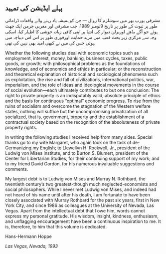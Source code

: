 ## پہلے ایڈیشن کی تمہید

مشرقی یورپ بھر میں سوشلزم کا زوال — جن کو ہمیشہ یاد رہنے والے واقعات ڈرامائی طور پر ثبوت کے طور پر تاریخ 9نومبر 1989، جب مشرقی اور مغربی جرمن ایک جھٹ ہوئے جو آگے بڈھے اوربرلن دیوار کی انتہا پر اپنی کافی زیادہ خوشی کا اظہار کیا، اسکی وجہ سے مرکزی زیر بحث قضیہ میں مزید حمایت اورفوری طور پر اس اس دیباچہ میں ہوئی جس کی میں نے کبھی امید بھی نہیں کی تھی.

Whether the following studies deal with economic topics such as employment, interest, money, banking, business cycles, taxes, public goods, or growth; with philosophical problems as the foundations of knowledge, and of economics and ethics in particular; or the reconstruction and theoretical explanation of historical and sociological phenomena such as exploitation, the rise and fall of civilizations, international politics, war, imperialism, and the role of ideas and ideological movements in the course of social evolution—each ultimately contributes to but one conclusion: The right to private property is an indisputably valid, absolute principle of ethics and the basis for continuous “optimal” economic progress. To rise from the ruins of socialism and overcome the stagnation of the Western welfare states, nothing will suffice but the uncompromising privatization of all socialized, that is, government, property and the establishment of a contractual society based on the recognition of the absoluteness of private property rights.

In writing the following studies I received help from many sides. Special thanks go to my wife Margaret, who again took on the task of de-Germanizing my English; to Llewellyn H. Rockwell, Jr., president of the Ludwig von Mises Institute, and to Burton S. Blumert, president of the Center for Libertarian Studies, for their continuing support of my work; and to my friend David Gordon, for his numerous invaluable suggestions and comments.

My largest debt is to Ludwig von Mises and Murray N. Rothbard, the twentieth century’s two greatest-though much neglected-economists and social philosophers. While I never met Ludwig von Mises, and indeed had not heard of his name until after his death, I am fortunate to have been closely associated with Murray Rothbard for the past six years, first in New York City, and since 1986 as colleagues at the University of Nevada, Las Vegas. Apart from the intellectual debt that I owe him, words cannot express my personal gratitude. His wisdom, insight, kindness, enthusiasm, and unflagging encouragement have been a continuous inspiration to me. It is, therefore, to him that this volume is dedicated.

Hans-Hermann Hoppe

*Las Vegas, Nevada, 1993*